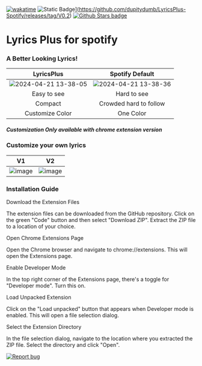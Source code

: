 [![wakatime](https://wakatime.com/badge/user/018d31fe-3aa7-4182-b700-de75c394a4ff/project/018ef7cf-b9a0-49ae-b3f8-09a4da42e9b0.svg)](https://wakatime.com/badge/user/018d31fe-3aa7-4182-b700-de75c394a4ff/project/018ef7cf-b9a0-49ae-b3f8-09a4da42e9b0)
![Static Badge](https://img.shields.io/badge/Release-v1.0-blue)](https://github.com/dupitydumb/LyricsPlus-Spotify/releases/tag/V0.2)
[![Github Stars badge](https://img.shields.io/github/stars/dupitydumb/LyricsPlus-Spotify?style=social)](https://github.com/dupitydumb/LyricsPlus-Spotify/)

<h1>Lyrics Plus for spotify</h1>
<h3>A Better Looking Lyrics!</h3>

|                                                          LyricsPlus                                                           |                                                        Spotify Default                                                        |
| :---------------------------------------------------------------------------------------------------------------------------: | :---------------------------------------------------------------------------------------------------------------------------: |
| ![2024-04-21 13-38-05](https://github.com/dupitydumb/LyricsPlus-Spotify/assets/37872714/296f389f-5dd8-4633-a8d6-826302fc1464) | ![2024-04-21 13-38-36](https://github.com/dupitydumb/LyricsPlus-Spotify/assets/37872714/c6d83853-8f79-4384-a019-4ffbee5ec4bf) |
|                                                          Easy to see                                                          |                                                          Hard to see                                                          |
|                                                            Compact                                                            |                                                    Crowded hard to follow                                                     |
|                                                        Customize Color                                                        |                                                           One Color                                                           |

<h5>Customization Only available with chrome extension version</h5>
<h3>Customize your own lyrics</h3>

|                                                       V1                                                        |                                                       V2                                                        |
| :-------------------------------------------------------------------------------------------------------------: | :-------------------------------------------------------------------------------------------------------------: |
| ![image](https://github.com/dupitydumb/LyricsPlus-Spotify/assets/37872714/b8530974-efca-4436-a8dd-79512bf5f102) | ![image](https://github.com/dupitydumb/LyricsPlus-Spotify/assets/37872714/ff57ef28-3ac0-4bf5-ae78-8d2622183a9b) |

<h3>Installation Guide</h3>

Download the Extension Files

The extension files can be downloaded from the GitHub repository. Click on the green "Code" button and then select "Download ZIP". Extract the ZIP file to a location of your choice.

Open Chrome Extensions Page

Open the Chrome browser and navigate to chrome://extensions. This will open the Extensions page.

Enable Developer Mode

In the top right corner of the Extensions page, there's a toggle for "Developer mode". Turn this on.

Load Unpacked Extension

Click on the "Load unpacked" button that appears when Developer mode is enabled. This will open a file selection dialog.

Select the Extension Directory

In the file selection dialog, navigate to the location where you extracted the ZIP file. Select the directory and click "Open".

[![Report bug](https://img.shields.io/badge/report-bug-red)](https://github.com/dupitydumb/LyricsPlus-Spotify/issues/new)
